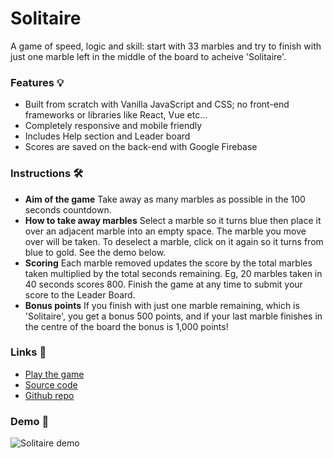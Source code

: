 # Solitaire

A game of speed, logic and skill: start with 33 marbles and try to finish with just one marble left in the middle of the board to acheive 'Solitaire'.

### Features 💡
- Built from scratch with Vanilla JavaScript and CSS; no front-end frameworks or libraries like React, Vue etc...
- Completely responsive and mobile friendly
- Includes Help section and Leader board
- Scores are saved on the back-end with Google Firebase

### Instructions 🛠
- **Aim of the game**
Take away as many marbles as possible in the 100 seconds countdown.
- **How to take away marbles**
Select a marble so it turns blue then place it over an adjacent marble into an empty space. The marble you move over will be taken. To deselect a marble, click on it again so it turns from blue to gold. See the demo below.
- **Scoring**
Each marble removed updates the score by the total marbles taken multiplied by the total seconds remaining. Eg, 20 marbles taken in 40 seconds scores 800. Finish the game at any time to submit your score to the Leader Board.
- **Bonus points**
If you finish with just one marble remaining, which is 'Solitaire', you get a bonus 500 points, and if your last marble finishes in the centre of the board the bonus is 1,000 points!

### Links 🔗
- [Play the game](https://js-solitaire-game.rjlevy.repl.co/)
- [Source code](https://repl.it/@rjlevy/js-solitaire-game)
- [Github repo](https://github.com/rolandjlevy/js-solitaire-game)

### Demo 🏁
![Solitaire demo](https://github.com/rolandjlevy/js-solitaire-game/blob/master/images/solitaire-demo.gif?raw=true "Solitaire demo")
